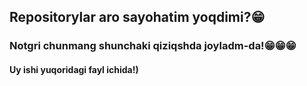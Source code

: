 ## Repositorylar aro sayohatim yoqdimi?😁
### Notgri chunmang shunchaki qiziqshda joyladm-da!😁😁😁
#### Uy ishi yuqoridagi fayl ichida!)
